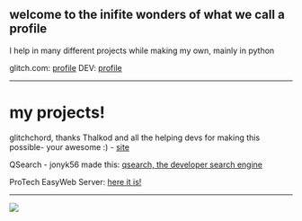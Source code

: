 ## welcome to the inifite wonders of what we call a profile

I help in many different projects while making my own, mainly in python

glitch.com: [profile](https://glitch.com/@ProTechCEO)
DEV: [profile](https://dev.to/17lwinn)

-------------------

# my projects!

glitchchord, thanks Thalkod and all the helping devs for making this possible- your awesome :) - [site](https://glitchchord.glitch.me)

QSearch - jonyk56 made this: [qsearch, the developer search engine](qsearch.glitch,me)

ProTech EasyWeb Server: [here it is!](https://github.com/17lwinn/webeasy-server)

---------------

<img align="center" src="https://github-readme-stats.vercel.app/api/top-langs/?username=17lwinn&theme=radical" />
